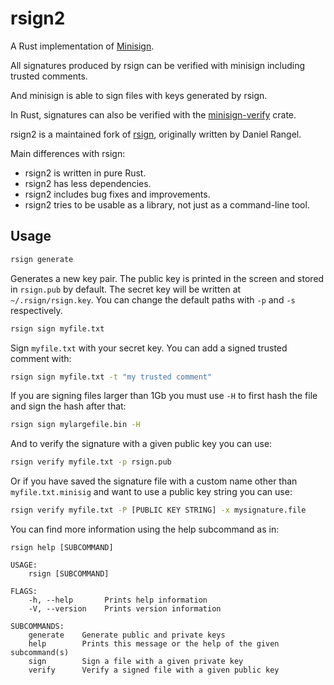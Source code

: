 # rsign2

A Rust implementation of [Minisign](https://jedisct1.github.io/minisign/).

All signatures produced by rsign can be verified with minisign including trusted comments.

And minisign is able to sign files with keys generated by rsign.

In Rust, signatures can also be verified with the [minisign-verify](https://docs.rs/minisign-verify) crate.

rsign2 is a maintained fork of [rsign](https://docs.rs/crate/rsign/), originally written by Daniel Rangel.

Main differences with rsign:

- rsign2 is written in pure Rust.
- rsign2 has less dependencies.
- rsign2 includes bug fixes and improvements.
- rsign2 tries to be usable as a library, not just as a command-line tool.

## Usage

```sh
rsign generate
```

Generates a new key pair. The public key is printed in the screen and stored in `rsign.pub` by default. The secret key will be written at `~/.rsign/rsign.key`. You can change the default paths with `-p` and `-s` respectively.

```sh
rsign sign myfile.txt
```

Sign `myfile.txt` with your secret key. You can add a signed trusted comment with:

```sh
rsign sign myfile.txt -t "my trusted comment"
```

If you are signing files larger than 1Gb you must use `-H` to first hash the file and sign the hash after that:

```sh
rsign sign mylargefile.bin -H
```

And to verify the signature with a given public key you can use:

```sh
rsign verify myfile.txt -p rsign.pub
```

Or if you have saved the signature file with a custom name other than `myfile.txt.minisig` and want to use a public key string you can use:

```sh
rsign verify myfile.txt -P [PUBLIC KEY STRING] -x mysignature.file
```

You can find more information using the help subcommand as in:

```text
rsign help [SUBCOMMAND]

USAGE:
    rsign [SUBCOMMAND]

FLAGS:
    -h, --help       Prints help information
    -V, --version    Prints version information

SUBCOMMANDS:
    generate    Generate public and private keys
    help        Prints this message or the help of the given subcommand(s)
    sign        Sign a file with a given private key
    verify      Verify a signed file with a given public key
```
